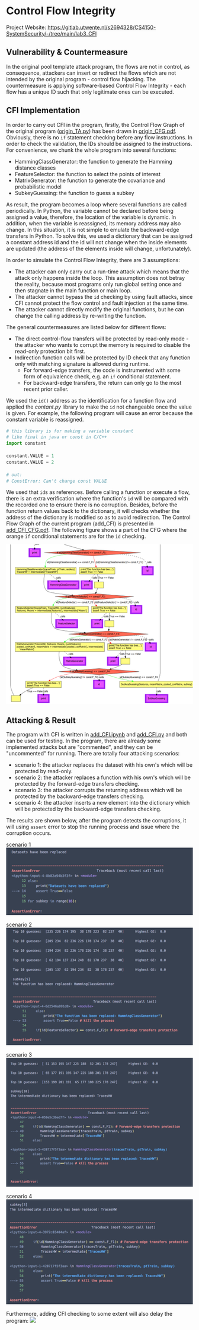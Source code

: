 # Control Flow Integrity
Project Website: https://gitlab.utwente.nl/s2694328/CS4150-SystemSecurity/-/tree/main/lab3_CFI

## Vulnerability & Countermeasure
In the original pool template attack program, the flows are not in control, as consequence, attackers can insert or redirect the flows which are not intended by the original program - control flow hijacking. The countermeasure is applying software-based Control Flow Integrity - each flow has a unique ID such that only legitimate ones can be executed. 

## CFI Implementation
In order to carry out CFI in the program, firstly, the Control Flow Graph of the original program ([origin_TA.py](origin_TA.py)) has been drawn in [origin_CFG.pdf](origin_CFG.pdf). Obviously, there is no `if` statement checking before any flow instructions. In order to check the validation, the IDs should be assigned to the instructions. For convenience, we chunk the whole program into several functions:
- HammingClassGenerator: the function to generate the Hamming distance classes
- FeatureSelector: the function to select the points of interest
- MatrixGenerator: the function to generate the covariance and probabilistic model
- SubkeyGuessing: the function to guess a subkey

As result, the program becomes a loop where several functions are called periodically. In Python, the variable cannot be declared before being assigned a value, therefore, the location of the variable is dynamic. In addition, when the variable is reassigned, its memory address may also change. In this situation, it is not simple to emulate the backward-edge transfers in Python. To solve this, we used a dictionary that can be assigned a constant address id and the id will not change when the inside elements are updated (the address of the elements inside will change, unfortunately).

In order to simulate the Control Flow Integrity, there are 3 assumptions:
- The attacker can only carry out a run-time attack which means that the attack only happens inside the loop. This assumption does not betray the reality, because most programs only run global setting once and then stagnate in the main function or main loop.
- The attacker cannot bypass the `id` checking by using fault attacks, since  CFI cannot protect the flow control and fault injection at the same time.
- The attacker cannot directly modify the original functions, but he can change the calling address by re-writing the function.

The general countermeasures are listed below for different flows:
- The direct control-flow transfers will be protected by read-only mode - the attacker who wants to corrupt the memory is required to disable the read-only protection bit first.
- Indirection function calls will be protected by ID check that any function only with matching signature is allowed during runtime.
    - For forward-edge transfers, the code is instrumented with some form of equivalence check, e.g. an `if` conditional statement.
    - For backward-edge transfers, the return can only go to the most recent prior caller.

 We used the `id()` address as the identification for a function flow and applied the *contant.py* library to make the `id` not changeable once the value is given. For example, the following program will cause an error because the constant variable is reassigned. 
```python
# this library is for making a variable constant
# like final in java or const in C/C++
import constant

constant.VALUE = 1
constant.VALUE = 2

# out:
# ConstError: Can't change const VALUE
```

We used that `id`s as references. Before calling a function or execute a flow, there is an extra verification where the function's `id` will be compared with the recorded one to ensure there is no corruption. Besides, before the function return values back to the dictionary, it will checks whether the address of the dictionary is modified so as to avoid redirection. The Control Flow Graph of the current program (add_CFI) is presented in [add_CFI_CFG.pdf](add_CFI_CFG.pdf). The following figure shows a part of the CFG where the orange `if` conditional statements are for the `id` checking.

![Partial CFG](figures/partial.png) 


## Attacking & Result
The program with CFI is written in [add_CFI.ipynb](add_CFI.ipynb) and [add_CFI.py](add_CFI.py) and both can be used for testing. In the program, there are already some implemented attacks but are "commented", and they can be "uncommented" for running. There are totally four attacking scenarios:
- scenario 1: the attacker replaces the dataset with his own's which will be protected by read-only.
- scenario 2: the attacker replaces a function with his own's which will be protected by the forward-edge transfers checking.
- scenario 3: the attacker corrupts the returning address which will be protected by the backward-edge transfers checking.
- scenario 4: the attacker inserts a new element into the dictionary which will be protected by the backward-edge transfers checking. 

The results are shown below, after the program detects the corruptions, it will using `assert` error to stop the running process and issue where the corruption occurs.

scenario 1
![](figures/scenario1.png)

scenario 2
![](figures/scenario2.png)

scenario 3
![](figures/scenario3.png)

scenario 4
![](figures/scenario4.png)

Furthermore, adding CFI checking to some extent will also delay the program:
![](figures/RunTime.png)